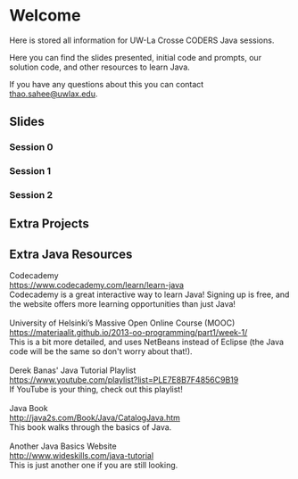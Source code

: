 # Welcome
Here is stored all information for UW-La Crosse CODERS Java sessions.

Here you can find the slides presented, initial code and prompts, our solution code, and other resources to learn Java.

If you have any questions about this you can contact thao.sahee@uwlax.edu.

## Slides

### Session 0


### Session 1


### Session 2

## Extra Projects

## Extra Java Resources
Codecademy <br/>
https://www.codecademy.com/learn/learn-java<br/>
Codecademy is a great interactive way to learn Java! Signing up is free, and the website offers more learning opportunities than just Java!
<br/><br/>
University of Helsinki’s Massive Open Online Course (MOOC)<br/>
https://materiaalit.github.io/2013-oo-programming/part1/week-1/<br/>
This is a bit more detailed, and uses NetBeans instead of Eclipse (the Java code will be the same so don't worry about that!).<br/>
<br/>
Derek Banas' Java Tutorial Playlist<br/>
https://www.youtube.com/playlist?list=PLE7E8B7F4856C9B19<br/>
If YouTube is your thing, check out this playlist!<br/>
<br/>
Java Book<br/>
http://java2s.com/Book/Java/CatalogJava.htm<br/>
This book walks through the basics of Java.<br/>
<br/>
Another Java Basics Website<br/>
http://www.wideskills.com/java-tutorial<br/>
This is just another one if you are still looking.<br/>

